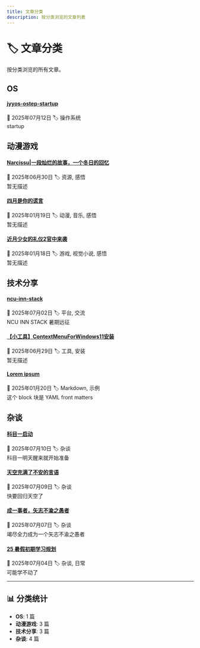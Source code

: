 ```yaml
---
title: 文章分类
description: 按分类浏览的文章列表
---
```


# 🏷️ 文章分类

按分类浏览的所有文章。

<div class="category-section" markdown>

## OS

<div class="category-posts" markdown>


<div class="category-post-card" markdown>
<div class="post-info">
  <h4 class="post-title">
    <a href="/HelianNuits/blog/posts/jyyos-ostep-startup/">jyyos-ostep-startup</a>
  </h4>
  <div class="post-meta">
    <span class="post-date">📅 2025年07月12日</span>
    <span class="tag-list">🏷️ 操作系统</span>
  </div>
  <div class="post-excerpt">
    startup
  </div>
</div>
</div>

</div>
</div>
<div class="category-section" markdown>

## 动漫游戏

<div class="category-posts" markdown>


<div class="category-post-card" markdown>
<div class="post-info">
  <h4 class="post-title">
    <a href="/HelianNuits/blog/posts/【Narcissus】一段灿烂的故事/">Narcissu|一段灿烂的故事，一个冬日的回忆</a>
  </h4>
  <div class="post-meta">
    <span class="post-date">📅 2025年06月30日</span>
    <span class="tag-list">🏷️ 资源, 感悟</span>
  </div>
  <div class="post-excerpt">
    暂无描述
  </div>
</div>
</div>

<div class="category-post-card" markdown>
<div class="post-info">
  <h4 class="post-title">
    <a href="/HelianNuits/blog/posts/四月是你的谎言/">四月是你的谎言</a>
  </h4>
  <div class="post-meta">
    <span class="post-date">📅 2025年01月19日</span>
    <span class="tag-list">🏷️ 动漫, 音乐, 感悟</span>
  </div>
  <div class="post-excerpt">
    暂无描述
  </div>
</div>
</div>

<div class="category-post-card" markdown>
<div class="post-info">
  <h4 class="post-title">
    <a href="/HelianNuits/blog/posts/近月2官中来袭/">近月少女的礼仪2官中来袭</a>
  </h4>
  <div class="post-meta">
    <span class="post-date">📅 2025年01月18日</span>
    <span class="tag-list">🏷️ 游戏, 视觉小说, 感悟</span>
  </div>
  <div class="post-excerpt">
    暂无描述
  </div>
</div>
</div>

</div>
</div>
<div class="category-section" markdown>

## 技术分享

<div class="category-posts" markdown>


<div class="category-post-card" markdown>
<div class="post-info">
  <h4 class="post-title">
    <a href="/HelianNuits/blog/posts/ncu-inn-stack/">ncu-inn-stack</a>
  </h4>
  <div class="post-meta">
    <span class="post-date">📅 2025年07月02日</span>
    <span class="tag-list">🏷️ 平台, 交流</span>
  </div>
  <div class="post-excerpt">
    NCU INN STACK 暑期远征
  </div>
</div>
</div>

<div class="category-post-card" markdown>
<div class="post-info">
  <h4 class="post-title">
    <a href="/HelianNuits/blog/posts/ContextMenuForWindows11/">【小工具】ContextMenuForWindows11安装</a>
  </h4>
  <div class="post-meta">
    <span class="post-date">📅 2025年06月29日</span>
    <span class="tag-list">🏷️ 工具, 安装</span>
  </div>
  <div class="post-excerpt">
    暂无描述
  </div>
</div>
</div>

<div class="category-post-card" markdown>
<div class="post-info">
  <h4 class="post-title">
    <a href="/HelianNuits/blog/posts/sample_cn/">Lorem ipsum</a>
  </h4>
  <div class="post-meta">
    <span class="post-date">📅 2025年01月20日</span>
    <span class="tag-list">🏷️ Markdown, 示例</span>
  </div>
  <div class="post-excerpt">
    这个 block 块是 YAML front matters
  </div>
</div>
</div>

</div>
</div>
<div class="category-section" markdown>

## 杂谈

<div class="category-posts" markdown>


<div class="category-post-card" markdown>
<div class="post-info">
  <h4 class="post-title">
    <a href="/HelianNuits/blog/posts/科目一启动/">科目一启动</a>
  </h4>
  <div class="post-meta">
    <span class="post-date">📅 2025年07月10日</span>
    <span class="tag-list">🏷️ 杂谈</span>
  </div>
  <div class="post-excerpt">
    科目一明天醒来就开始准备
  </div>
</div>
</div>

<div class="category-post-card" markdown>
<div class="post-info">
  <h4 class="post-title">
    <a href="/HelianNuits/blog/posts/天空充满了不安的言语/">天空充满了不安的言语</a>
  </h4>
  <div class="post-meta">
    <span class="post-date">📅 2025年07月09日</span>
    <span class="tag-list">🏷️ 杂谈</span>
  </div>
  <div class="post-excerpt">
    快要回归天空了
  </div>
</div>
</div>

<div class="category-post-card" markdown>
<div class="post-info">
  <h4 class="post-title">
    <a href="/HelianNuits/blog/posts/竭尽全力成为矢志不渝之愚者/">成一事者，矢志不渝之愚者</a>
  </h4>
  <div class="post-meta">
    <span class="post-date">📅 2025年07月07日</span>
    <span class="tag-list">🏷️ 杂谈</span>
  </div>
  <div class="post-excerpt">
    竭尽全力成为一个矢志不渝之愚者
  </div>
</div>
</div>

<div class="category-post-card" markdown>
<div class="post-info">
  <h4 class="post-title">
    <a href="/HelianNuits/blog/posts/25暑假初期学习规划/">25 暑假初期学习规划</a>
  </h4>
  <div class="post-meta">
    <span class="post-date">📅 2025年07月04日</span>
    <span class="tag-list">🏷️ 杂谈, 日常</span>
  </div>
  <div class="post-excerpt">
    可能学不动了
  </div>
</div>
</div>

</div>
</div>


---

<div class="categories-stats" markdown>

## 📊 分类统计

- **OS**: 1 篇
- **动漫游戏**: 3 篇
- **技术分享**: 3 篇
- **杂谈**: 4 篇

</div>
